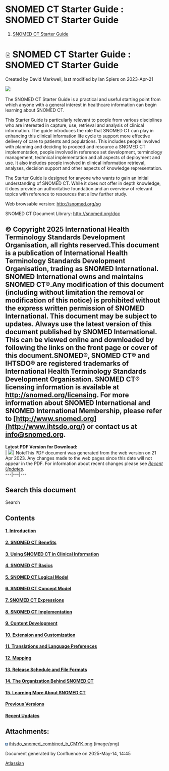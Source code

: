 # SNOMED CT Starter Guide : SNOMED CT Starter Guide

  1. [SNOMED CT Starter Guide](index.html)



#  ![Home Page](images/home_page_16.png) SNOMED CT Starter Guide : SNOMED CT Starter Guide 

Created by  David Markwell, last modified by  Ian Spiers on 2023-Apr-21 

![](attachments/27591252/35987732.png)

The SNOMED CT Starter Guide is a practical and useful starting point from which anyone with a general interest in healthcare information can begin learning about SNOMED CT.

This Starter Guide is particularly relevant to people from various disciplines who are interested in capture, use, retrieval and analysis of clinical information. The guide introduces the role that SNOMED CT can play in enhancing this clinical information life cycle to support more effective delivery of care to patients and populations. This includes people involved with planning and deciding to proceed and resource a SNOMED CT implementation, people involved in reference set development, terminology management, technical implementation and all aspects of deployment and use. It also includes people involved in clinical information retrieval, analyses, decision support and other aspects of knowledge representation.

The Starter Guide is designed for anyone who wants to gain an initial understanding of SNOMED CT. While it does not offer in depth knowledge, it does provide an authoritative foundation and an overview of relevant topics with reference to resources that allow further study.

Web browsable version: <http://snomed.org/sg>

SNOMED CT Document Library: <http://snomed.org/doc>

© Copyright 2025 International Health Terminology Standards Development Organisation, all rights reserved.This document is a publication of International Health Terminology Standards Development Organisation, trading as SNOMED International. SNOMED International owns and maintains SNOMED CT®.Any modification of this document (including without limitation the removal or modification of this notice) is prohibited without the express written permission of SNOMED International. This document may be subject to updates. Always use the latest version of this document published by SNOMED International. This can be viewed online and downloaded by following the links on the front page or cover of this document.SNOMED®, SNOMED CT® and IHTSDO® are registered trademarks of International Health Terminology Standards Development Organisation. SNOMED CT® licensing information is available at <http://snomed.org/licensing>. For more information about SNOMED International and SNOMED International Membership, please refer to [http://www.snomed.org](http://www.ihtsdo.org/) or contact us at [info@snomed.org](mailto:info@ihtsdo.org).  
---  
  
**Latest PDF Version for Download:**  
| [![](rest/documentConversion/latest/conversion/thumbnail/180920238/1)](/download/attachments/28742871/doc_StarterGuide_Current-en-US_INT_20230421.pdf?version=1&modificationDate=1682086691000&api=v2)|  NoteThis PDF document was generated from the web version on 21 Apr 2023. Any changes made to the web pages since this date will not appear in the PDF. For information about recent changes please see _[Recent Updates](Recent-Updates_82884567.html)._  
---|---|---  
  
## Search this document

Search

## Contents

#### [1\. Introduction](1.-Introduction_26837111.html)

#### [2\. SNOMED CT Benefits](2.-SNOMED-CT-Benefits_26837112.html)

#### [3\. Using SNOMED CT in Clinical Information](3.-Using-SNOMED-CT-in-Clinical-Information_26837114.html)

#### [4\. SNOMED CT Basics](4.-SNOMED-CT-Basics_26837115.html)

#### [5\. SNOMED CT Logical Model](5.-SNOMED-CT-Logical-Model_26837117.html)

#### [6\. SNOMED CT Concept Model](6.-SNOMED-CT-Concept-Model_26837125.html)

#### [7\. SNOMED CT Expressions](7.-SNOMED-CT-Expressions_26837127.html)

#### [8\. SNOMED CT Implementation](8.-SNOMED-CT-Implementation_26837132.html)

#### [9\. Content Development](9.-Content-Development_26837134.html)

#### [10\. Extension and Customization](10.-Extension-and-Customization_26837135.html)

#### [11\. Translations and Language Preferences](11.-Translations-and-Language-Preferences_26837136.html)

#### [12\. Mapping](12.-Mapping_26837137.html)

#### [13\. Release Schedule and File Formats](13.-Release-Schedule-and-File-Formats_26837140.html)

#### [14\. The Organization Behind SNOMED CT](14.-The-Organization-Behind-SNOMED-CT_26837142.html)

#### [15\. Learning More About SNOMED CT](15.-Learning-More-About-SNOMED-CT_26837144.html)

#### [Previous Versions](Previous-Versions_28742871.html)

#### [Recent Updates](Recent-Updates_82884567.html)

## Attachments:

![](images/bullet_blue.gif) [ihtsdo_snomed_combined_b_CMYK.png](attachments/26837109/26837110.png) (image/png)   


Document generated by Confluence on 2025-May-14, 14:45

[Atlassian](https://www.atlassian.com/)
